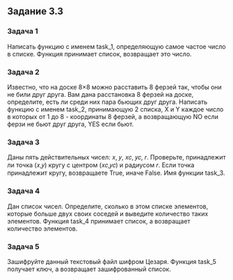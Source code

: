 ## Задание 3.3
### Задача 1

Написать функцию с именем task_1, определяющую самое частое число в списке. Функция
принимает список, возвращает это число.

### Задача 2

Известно, что на доске 8×8 можно расставить 8 ферзей так, чтобы они не били друг 
друга. Вам дана расстановка 8 ферзей на доске, определите, есть ли среди них 
пара бьющих друг друга. Написать функцию с именем task_2, принимающую 2 списка, 
X и Y каждое число в которых от 1 до 8 - координаты 8 ферзей, а возвращающую 
NO если ферзи не бьют друг друга, YES если бьют.

### Задача 3

Даны пять действительных чисел: 𝑥, 𝑦, 𝑥𝑐, 𝑦𝑐, 𝑟. Проверьте, принадлежит ли 
точка (𝑥,𝑦) кругу с центром (𝑥𝑐,𝑦𝑐) и радиусом 𝑟. Если точка принадлежит кругу, 
возвращаете True, иначе False. Имя функции task_3.

### Задача 4

Дан список чисел. Определите, сколько в этом списке элементов, которые
больше двух своих соседей и выведите количество таких элементов. Функция
task_4 принимает список, а возвращает количество элементов.

### Задача 5

Зашифруйте данный текстовый файл шифром Цезаря. Функция task_5 получает ключ,
а возвращает зашифрованный список. 





